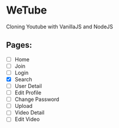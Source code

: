 # WeTube

Cloning Youtube with VanillaJS and NodeJS

## Pages:

- [ ] Home    
- [ ] Join  
- [ ] Login  
- [x] Search  
- [ ] User Detail  
- [ ] Edit Profile  
- [ ] Change Password  
- [ ] Upload  
- [ ] Video Detail  
- [ ] Edit Video  